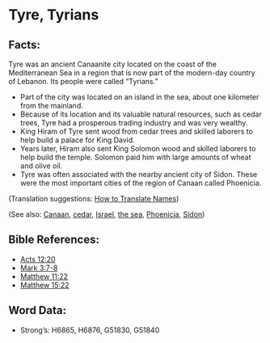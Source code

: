 # Tyre, Tyrians

## Facts:

Tyre was an ancient Canaanite city located on the coast of the Mediterranean Sea in a region that is now part of the modern-day country of Lebanon. Its people were called “Tyrians.”

* Part of the city was located on an island in the sea, about one kilometer from the mainland.
* Because of its location and its valuable natural resources, such as cedar trees, Tyre had a prosperous trading industry and was very wealthy.
* King Hiram of Tyre sent wood from cedar trees and skilled laborers to help build a palace for King David.
* Years later, Hiram also sent King Solomon wood and skilled laborers to help build the temple. Solomon paid him with large amounts of wheat and olive oil.
* Tyre was often associated with the nearby ancient city of Sidon. These were the most important cities of the region of Canaan called Phoenicia.

(Translation suggestions: [How to Translate Names](rc://en/ta/man/translate/translate-names))

(See also: [Canaan](../names/canaan.md), [cedar](../other/cedar.md), [Israel](../kt/israel.md), [the sea](../names/mediterranean.md), [Phoenicia](../names/phonecia.md), [Sidon](../names/sidon.md))

## Bible References:

* [Acts 12:20](rc://en/tn/help/act/12/20)
* [Mark 3:7-8](rc://en/tn/help/mrk/03/07)
* [Matthew 11:22](rc://en/tn/help/mat/11/22)
* [Matthew 15:22](rc://en/tn/help/mat/15/22)

## Word Data:

* Strong’s: H6865, H6876, G51830, G51840
